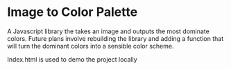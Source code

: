 # Image to Color Palette

A Javascript library the takes an image and outputs the most dominate colors. Future plans involve rebuilding the library and adding a function that will turn the dominant colors into a sensible color scheme.

Index.html is used to demo the project locally 
